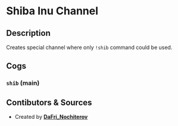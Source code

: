 # Shiba Inu Channel

## Description

Creates special channel where only `!shib` command could be used.

## Cogs

### `shib` (**main**)

## Contibutors & Sources

- Created by **[DaFri_Nochiterov](https://gitlab.com/dafri-nochiterov)**